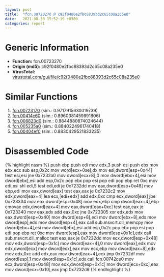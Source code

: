 ```yaml
---
layout: post
title:  "fcn.00723270 @ c92f0480e2fbc88393d2c65c08a235e0"
date:   2021-08-30 15:52:19 +0300
categories: report
---
```


# Generic Information
- **Function:** fcn.00723270
- **Origin (md5):** c92f0480e2fbc88393d2c65c08a235e0
- **VirusTotal:** [virustotal.com/gui/file/c92f0480e2fbc88393d2c65c08a235e0][virustotal_ref]



# Similar Functions

1. [fcn.00723170][similar_1_ref] (sim.: 0.9717915630019739)
2. [fcn.00414c60][similar_2_ref] (sim.: 0.8960381459891806)
3. [fcn.006823d0][similar_3_ref] (sim.: 0.8844880874024644)
4. [fcn.005235a0][similar_4_ref] (sim.: 0.8840224961740418)
5. [fcn.00404ef0][similar_5_ref] (sim.: 0.8830429521833235)


# Disassembled Code

{% highlight nasm %}
push ebp
push edi
mov edx,3
push esi
push ebx
mov ebx,ecx
sub esp,0x2c
mov word[ecx+0xe],dx
mov esi,dword[esp+0x44]
test esi,esi
jne 0x7232a0
mov dword[ecx+8],0
mov dword[ebx+4],esi
mov dword[ebx],esi
add esp,0x2c
pop ebx
pop esi
pop edi
pop ebp
ret 0xc
mov edi,esi
shl edi,5
test edi,edi
je 0x7232dd
mov eax,dword[esp+0x48]
mov ebp,edi
mov eax,dword[eax]
test eax,eax
je 0x7232c2
mov edx,dword[eax+4]
lea ecx,[edi+edx]
add edx,0xc
cmp ecx,dword[eax]
jbe 0x723334
mov eax,dword[esp+0x48]
mov edx,ebp
cmp dword[eax+4],ebp
cmovae edx,dword[eax+4]
mov eax,dword[eax+0xc]
test eax,eax
je 0x723340
mov eax,edx
add eax,0xc
jne 0x723305
xor edx,edx
mov eax,dword[esp+0x40]
mov dword[esp+8],edi
mov dword[ebx+8],edx
mov dword[esp],edx
mov dword[esp+4],eax
call sub.msvcrt.dll_memcpy
mov dword[ebx+4],esi
mov dword[ebx],esi
add esp,0x2c
pop ebx
pop esi
pop edi
pop ebp
ret 0xc
mov dword[esp],eax
mov dword[esp+0x1c],edx
call sub.msvcrt.dll_malloc
test eax,eax
je 0x7232dd
mov ecx,dword[esp+0x48]
mov edx,dword[esp+0x1c]
mov dword[eax+4],0
mov dword[eax],edx
mov edx,dword[ecx]
mov dword[ecx],eax
mov ecx,ebp
mov dword[eax+8],edx
mov edx,0xc
add edx,eax
mov dword[eax+4],ecx
jmp 0x7232df
mov dword[esp],1
mov dword[esp+0x1c],edx
call fcn.00742ce0
mov ecx,dword[esp+0x48]
mov edx,dword[esp+0x1c]
mov dword[ecx+0xc],eax
mov dword[ecx+0x10],eax
jmp 0x7232d6
{% endhighlight %}


[similar_1_ref]: /report/fcn.00723170@c92f0480e2fbc88393d2c65c08a235e0
[similar_2_ref]: /report/fcn.00414c60@c92f0480e2fbc88393d2c65c08a235e0
[similar_3_ref]: /report/fcn.006823d0@c92f0480e2fbc88393d2c65c08a235e0
[similar_4_ref]: /report/fcn.005235a0@c92f0480e2fbc88393d2c65c08a235e0
[similar_5_ref]: /report/fcn.00404ef0@c92f0480e2fbc88393d2c65c08a235e0
[virustotal_ref]: https://www.virustotal.com/gui/file/c92f0480e2fbc88393d2c65c08a235e0